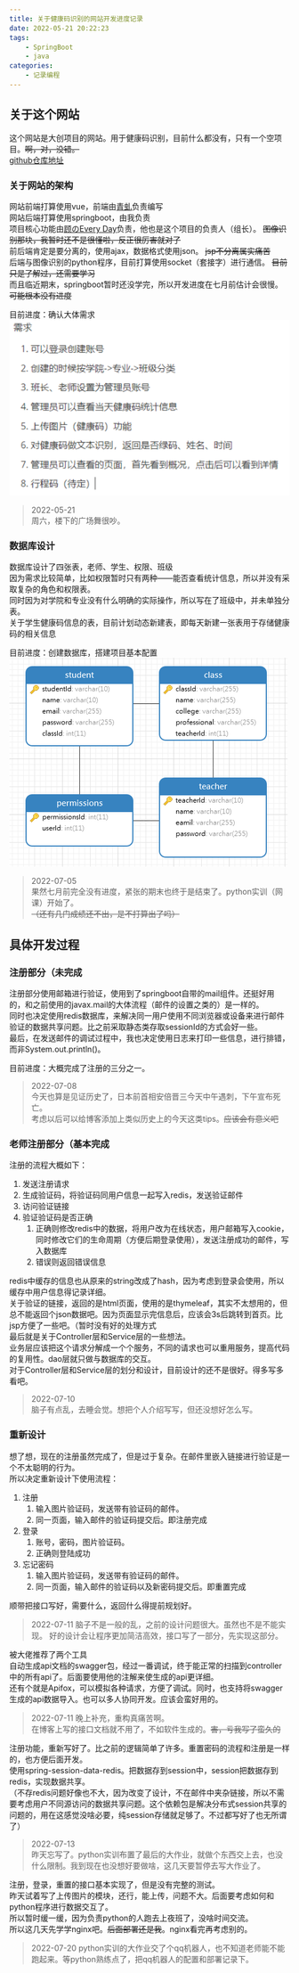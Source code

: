 ```yaml
---
title: 关于健康码识别的网站开发进度记录
date: 2022-05-21 20:22:23
tags:
    - SpringBoot
    - java
categories:
    - 记录编程
---
```


## 关于这个网站

这个网站是大创项目的网站。用于健康码识别，目前什么都没有，只有一个空项目。~~啊，对，没错。~~  
[github仓库地址](https://github.com/2450123/jkm_web)  


### 关于网站的架构

网站前端打算使用vue，前端由[青虬](https://reol077.github.io/)负责编写  
网站后端打算使用springboot，由我负责  
项目核心功能由[顾のEvery Day](https://gufanstudy.github.io/)负责，他也是这个项目的负责人（组长）。 ~~图像识别那块，我暂时还不是很懂啦，反正很厉害就对了~~  
前后端肯定是要分离的，使用ajax，数据格式使用json。 ~~jsp不分离属实痛苦~~  
后端与图像识别的python程序，目前打算使用socket（套接字）进行通信。 ~~目前只是了解过，还需要学习~~  
而且临近期末，springboot暂时还没学完，所以开发进度在七月前估计会很慢。 ~~可能根本没有进度~~  

目前进度：确认大体需求
![大体需求.png](../images/关于健康码识别的网站开发进度记录/大体需求.png)
> 2022-05-21  
> 周六，楼下的广场舞很吵。

### 数据库设计

数据库设计了四张表，老师、学生、权限、班级  
因为需求比较简单，比如权限暂时只有两种——能否查看统计信息，所以并没有采取复杂的角色和权限表。  
同时因为对学院和专业没有什么明确的实际操作，所以写在了班级中，并未单独分表。  
关于学生健康码信息的表，目前计划动态新建表，即每天新建一张表用于存储健康码的相关信息

目前进度：创建数据库，搭建项目基本配置
![img.png](../images/关于健康码识别的网站开发进度记录/数据库er图.png)
> 2022-07-05  
> 果然七月前完全没有进度，紧张的期末也终于是结束了。python实训（网课）开始了。  
> ~~（还有几门成绩还不出，是不打算出了吗）~~


## 具体开发过程

### 注册部分（未完成

注册部分使用邮箱进行验证，使用到了springboot自带的mail组件。还挺好用的，和之前使用的javax.mail的大体流程（邮件的设置之类的）是一样的。  
同时也决定使用redis数据库，来解决同一用户使用不同浏览器或设备来进行邮件验证的数据共享问题。比之前采取静态类存取sessionId的方式会好一些。  
最后，在发送邮件的调试过程中，我也决定使用日志来打印一些信息，进行排错，而非System.out.println()。  

目前进度：大概完成了注册的三分之一。

> 2022-07-08  
> 今天也算是见证历史了，日本前首相安倍晋三今天中午遇刺，下午宣布死亡。  
> 考虑以后可以给博客添加上类似历史上的今天这类tips。~~应该会有意义吧~~  

### 老师注册部分（基本完成

注册的流程大概如下：  
1. 发送注册请求
2. 生成验证码，将验证码同用户信息一起写入redis，发送验证邮件
3. 访问验证链接
4. 验证验证码是否正确
   1. 正确则修改redis中的数据，将用户改为在线状态，用户邮箱写入cookie，同时修改它们的生命周期（方便后期登录使用），发送注册成功的邮件，写入数据库
   2. 错误则返回错误信息

redis中缓存的信息也从原来的string改成了hash，因为考虑到登录会使用，所以缓存中用户信息得记录详细。  
关于验证的链接，返回的是html页面，使用的是thymeleaf，其实不太想用的，但总不能返回个json数据吧。因为页面显示完信息后，应该会3s后跳转到首页。比jsp方便了一些吧。（暂时没有好的处理方式  
最后就是关于Controller层和Service层的一些想法。  
业务层应该把这个请求分解成一个个服务，不同的请求也可以重用服务，提高代码的复用性。dao层就只做与数据库的交互。  
对于Controller层和Service层的划分和设计，目前设计的还不是很好。得多写多看吧。  

> 2022-07-10  
> 脑子有点乱，去睡会觉。想把个人介绍写写，但还没想好怎么写。

### 重新设计

想了想，现在的注册虽然完成了，但是过于复杂。在邮件里嵌入链接进行验证是一个不太聪明的行为。  
所以决定重新设计下使用流程：  
1. 注册
   1. 输入图片验证码，发送带有验证码的邮件。  
   2. 同一页面，输入邮件的验证码提交后。即注册完成
2. 登录
   1. 账号，密码，图片验证码。  
   2. 正确则登陆成功
3. 忘记密码
   1. 输入图片验证码，发送带有验证码的邮件。
   2. 同一页面，输入邮件的验证码以及新密码提交后。即重置完成

顺带把接口写好，需要什么，返回什么得提前规划好。

> 2022-07-11
> 脑子不是一般的乱，之前的设计问题很大。虽然也不是不能实现。
> 好的设计会让程序更加简洁高效，接口写了一部分，先实现这部分。

被大佬推荐了两个工具  
自动生成api文档的swagger包，经过一番调试，终于能正常的扫描到controller中的所有api了。后面要使用他的注解来使生成的api更详细。  
还有个就是Apifox，可以模拟各种请求，方便了调试。同时，也支持将swagger生成的api数据导入。也可以多人协同开发。应该会蛮好用的。  

> 2022-07-11
> 晚上补充，重构真痛苦啊。  
> 在博客上写的接口文档就不用了，不如软件生成的。~~害，亏我写了蛮久的~~


注册功能，重新写好了。比之前的逻辑简单了许多。重置密码的流程和注册是一样的，也方便后面开发。  
使用spring-session-data-redis。把数据存到session中，session把数据存到redis，实现数据共享。  
（不存redis问题好像也不大，因为改变了设计，不在邮件中夹杂链接，所以不需要考虑用户不同源访问的数据共享问题。这个依赖包是解决分布式session共享的问题的，用在这感觉没啥必要，纯session存储就足够了。不过都写好了也无所谓了）  

> 2022-07-13  
> 昨天忘写了。python实训布置了最后的大作业，就做个东西交上去，也没什么限制。我到现在也没想好要做啥，这几天要暂停去写大作业了。

注册，登录，重置的接口基本实现了，但是没有完整的测试。  
昨天试着写了上传图片的模块，还行，能上传，问题不大。后面要考虑如何和python程序进行数据交互了。  
所以暂时缓一缓，因为负责python的人跑去上夜班了，没啥时间交流。  
所以这几天先学学nginx吧。~~后面部署还是我~~。nginx看完再考虑别的。  

> 2022-07-20
> python实训的大作业交了个qq机器人，也不知道老师能不能跑起来。等python熟练点了，把qq机器人的配置和部署记录下。




